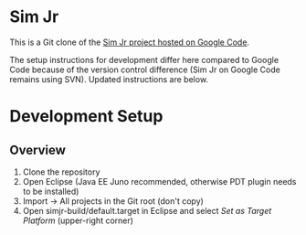 # Sim Jr #

This is a Git clone of the [Sim Jr project hosted on Google Code][1].

[1]: https://code.google.com/p/simjr/

The setup instructions for development differ here compared to Google Code because of the version control difference (Sim Jr on Google Code remains using SVN). Updated instructions are below.

# Development Setup #

## Overview ##

1. Clone the repository
1. Open Eclipse (Java EE Juno recommended, otherwise PDT plugin needs to be installed)
1. Import -> All projects in the Git root (don't copy)
1. Open simjr-build/default.target in Eclipse and select *Set as Target Platform* (upper-right corner)
